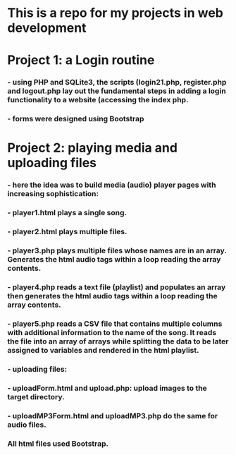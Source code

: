# This is a repo for my projects in web development

# Project 1: a Login routine
###	- using PHP and SQLite3, the scripts (login21.php, register.php and logout.php lay out the fundamental steps in adding a login functionality to a website (accessing the index php. 
###	- forms were designed using Bootstrap


# Project 2: playing media and uploading files
###	- here the idea was to build media (audio) player pages with increasing sophistication:
###		- player1.html plays a single song. 
###		- player2.html plays multiple files. 
###		- player3.php plays multiple files whose names are in an array. Generates the html audio tags within a loop reading the array contents.
###		- player4.php reads a text file (playlist) and populates an array then generates the html audio tags within a loop reading the array contents.
###		- player5.php reads a CSV file that contains multiple columns with additional information to the name of the song. It reads the file into an array of arrays while splitting the data to be later assigned to variables and rendered in the html playlist. 

###	- uploading files:
###		- uploadForm.html and upload.php: upload images to the target directory.
###		- uploadMP3Form.html and uploadMP3.php do the same for audio files. 

###		All html files used Bootstrap.


